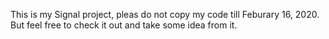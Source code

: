 This is my Signal project, pleas do not copy my code till Feburary 16, 2020. But feel free to check it out and take some idea from it.

